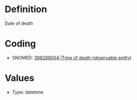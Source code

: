 # Definition
Date of death

# Coding
- SNOMED: [398299004 |Time of death (observable entity)](concept:snomed-ct|398299004)

# Values
- Type: datetime